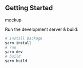 ## Getting Started
mockup

Run the development server & build:

```bash
# install package
yarn install
# run
yarn dev
# build
yarn build
```



